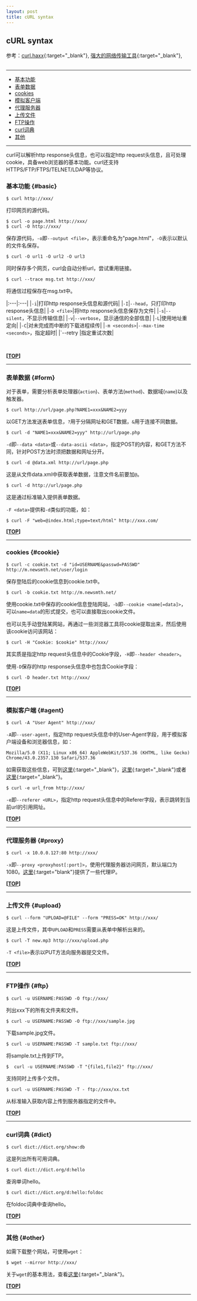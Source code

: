 ```yaml
---
layout: post
title: cURL syntax
---
```

## cURL syntax

参考：[curl.haxx][ref1]{:target="_blank"}, [强大的网络传输工具][ref2]{:target="_blank"}, 

[ref1]:http://curl.haxx.se/docs/manual.html
[ref2]:http://codingstandards.iteye.com/blog/807844

<h2 id="top"></h2>

***

*   [基本功能](#basic)
*   [表单数据](#form)
*   [cookies](#cookie)
*   [模拟客户端](#agent)
*   [代理服务器](#proxy)
*   [上传文件](#upload)
*   [FTP操作](#ftp)
*   [curl词典](#dict)
*   [其他](#other)

***

curl可以解析http response头信息，也可以指定http request头信息，且可处理cookie，具备web浏览器的基本功能。curl还支持HTTPS/FTP/FTPS/TELNET/LDAP等协议。

### 基本功能 {#basic}

    $ curl http://xxx/
    
打印网页的源代码。

    $ curl -o page.html http://xxx/
    $ curl -O http://xxx/
    
保存源代码，`-o`即`--output <file>`，表示重命名为"page.html"，`-O`表示以默认的文件名保存。

    $ curl -O url1 -O url2 -O url3
    
同时保存多个网页，curl会自动分析url，尝试重用链接。

    $ curl --trace msg.txt http://xxx/

将通信过程保存在msg.txt中。

|:---|:---|
|`-i`|打印http response头信息和源代码|
|`-I`|`--head`，只打印http response头信息|
|`-D <file>`|将http response头信息保存为文件|
|`-s`|`--silent`，不显示传输信息|
|`-v`|`--verbose`，显示通信的全部信息|
|`-L`|使用地址重定向|
|`-C`|对未完成而中断的下载进程续传|
|`-m <seconds>`|`--max-time <seconds>`，指定超时|
|`--retry <num>|指定重试次数|

<br>

**[[TOP](#top)]**

***

### 表单数据 {#form}

对于表单，需要分析表单处理器(`action`)、表单方法(`method`)、数据域(`name`)以及触发器。

    $ curl http://url/page.php?NAME1=xxx&NAME2=yyy
    
以GET方法发送表单信息，`?`用于分隔网址和GET数据，`&`用于连接不同数据。

    $ curl -d "NAME1=xxx&NAME2=yyy" http://url/page.php

`-d`即`--data <data>`或`--data-ascii <data>`，指定POST的内容，和GET方法不同，针对POST方法时须把数据和网址分开。

    $ curl -d @data.xml http://url/page.php

这是从文件data.xml中获取表单数据，注意文件名前要加`@`。

    $ curl -d http://url/page.php

这是通过标准输入提供表单数据。

`-F <data>`提供和`-d`类似的功能，如：

    $ curl -F "web=@index.html;type=text/html" http://xxx.com/

**[[TOP](#top)]**

***

### cookies {#cookie}

    $ curl -c cookie.txt -d "id=USERNAME&passwd=PASSWD" http://m.newsmth.net/user/login
    
保存登陆后的cookie信息到cookie.txt中。

    $ curl -b cookie.txt http://m.newsmth.net/
    
使用cookie.txt中保存的cookie信息登陆网站，`-b`即`--cookie <name[=data]>`，可以`name=data`的形式提交，也可以直接取出cookie文件。

也可以先手动登陆某网站，再通过一些浏览器工具将cookie提取出来，然后使用该cookie访问该网站：

    $ curl -H "Cookie: $cookie" http://xxx/

其实质是指定http request头信息中的Cookie字段，`-H`即`--header <header>`。

使用`-D`保存的http response头信息中也包含Cookie字段：

    $ curl -D header.txt http://xxx/

**[[TOP](#top)]**

***

### 模拟客户端 {#agent}

    $ curl -A "User Agent" http://xxx/

`-A`即`--user-agent`，指定http request头信息中的User-Agent字段，用于模拟客户端设备和浏览器信息，如：

    Mozilla/5.0 (X11; Linux x86_64) AppleWebKit/537.36 (KHTML, like Gecko) Chrome/43.0.2357.130 Safari/537.36

如需获取这些信息，可到[这里][useragent1]{:target="_blank"}，[这里][useragent2]{:target="_blank"}或者[这里][useragent3]{:target="_blank"}。

[useragent1]:http://www.useragentstring.com/
[useragent2]:http://www.whatsmyua.com/
[useragent3]:http://whatsmyuseragent.com/

    $ curl -e url_from http://xxx/

`-e`即`--referer <URL>`，指定http request头信息中的Referer字段，表示跳转到当前url的引用网址。

**[[TOP](#top)]**

***

### 代理服务器  {#proxy}

    $ curl -x 10.0.0.127:80 http://xxx/

`-x`即`--proxy <proxyhost[:port]>`，使用代理服务器访问网页，默认端口为1080。[这里](http://pachong.org/){:target="blank"}提供了一些代理IP。

**[[TOP](#top)]**

***

### 上传文件  {#upload}

    $ curl --form "UPLOAD=@FILE" --form "PRESS=OK" http://xxx/

这是上传文件，其中`UPLOAD`和`PRESS`需要从表单中解析出来的。

    $ curl -T new.mp3 http://xxx/upload.php

`-T <file>`表示以PUT方法向服务器提交文件。

**[[TOP](#top)]**

***

### FTP操作  {#ftp}

    $ curl -u USERNAME:PASSWD -O ftp://xxx/

列出xxx下的所有文件夹和文件。

    $ curl -u USERNAME:PASSWD -O ftp://xxx/sample.jpg
    
下载sample.jpg文件。

    $ curl -u USERNAME:PASSWD -T sample.txt ftp://xxx/

将sample.txt上传到FTP。

    $  curl -u USERNAME:PASSWD -T "{file1,file2}" ftp://xxx/
    
支持同时上传多个文件。

    $ curl -u USERNAME:PASSWD -T - ftp://xxx/xx.txt
    
从标准输入获取内容上传到服务器指定的文件中。

**[[TOP](#top)]**

***

### curl词典 {#dict}

    $ curl dict://dict.org/show:db
    
这是列出所有可用词典。

    $ curl dict://dict.org/d:hello
    
查询单词hello。

    $ curl dict://dict.org/d:hello:foldoc
    
在foldoc词典中查询hello。

**[[TOP](#top)]**

***

### 其他 {#other}

如需下载整个网站，可使用`wget`：

    $ wget --mirror http://xxx/

关于`wget`的基本用法，查看[这里](http://about.uuspider.com/2015/06/21/downloadtool.html){:target="_blank"}。

**[[TOP](#top)]**

***